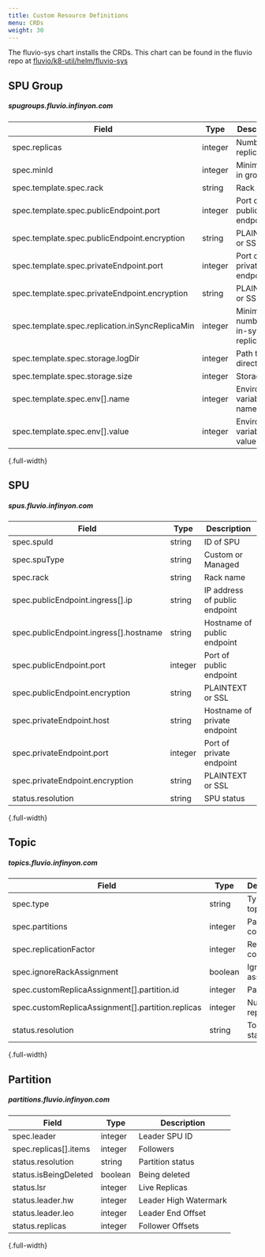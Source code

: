 ```yaml
---
title: Custom Resource Definitions
menu: CRDs
weight: 30
---
```


The fluvio-sys chart installs the CRDs. This chart can be found in the fluvio repo at [fluvio/k8-util/helm/fluvio-sys](https://github.com/infinyon/fluvio/tree/master/k8-util/helm/fluvio-sys)


## SPU Group
##### spugroups.fluvio.infinyon.com

| Field | Type | Description |
|-|-|-|
| spec.replicas | integer | Number of replicas |
| spec.minId | integer | Minimum ID in group |
| spec.template.spec.rack | string | Rack name |
| spec.template.spec.publicEndpoint.port | integer | Port of public endpoint |
| spec.template.spec.publicEndpoint.encryption | string | PLAINTEXT or SSL |
| spec.template.spec.privateEndpoint.port | integer | Port of private endpoint |
| spec.template.spec.privateEndpoint.encryption | string | PLAINTEXT or SSL |
| spec.template.spec.replication.inSyncReplicaMin | integer | Minimum number of in-sync replicas |
| spec.template.spec.storage.logDir | integer | Path to data directory |
| spec.template.spec.storage.size | integer | Storage size |
| spec.template.spec.env[].name | integer | Environment variable name |
| spec.template.spec.env[].value | integer | Environment variable value |
{.full-width}

## SPU
##### spus.fluvio.infinyon.com

| Field | Type | Description |
|-|-|-|
| spec.spuId | string | ID of SPU |
| spec.spuType | string | Custom or Managed |
| spec.rack | string | Rack name |
| spec.publicEndpoint.ingress[].ip | string | IP address of public endpoint |
| spec.publicEndpoint.ingress[].hostname | string | Hostname of public endpoint |
| spec.publicEndpoint.port | integer | Port of public endpoint |
| spec.publicEndpoint.encryption | string | PLAINTEXT or SSL |
| spec.privateEndpoint.host | string | Hostname of private endpoint |
| spec.privateEndpoint.port | integer | Port of private endpoint |
| spec.privateEndpoint.encryption | string | PLAINTEXT or SSL |
| status.resolution | string | SPU status |
{.full-width}


## Topic
##### topics.fluvio.infinyon.com

| Field | Type | Description |
|-|-|-|
| spec.type | string | Type of topic |
| spec.partitions | integer | Partitions count |
| spec.replicationFactor | integer | Replication count |
| spec.ignoreRackAssignment | boolean | Ignore rack assignment |
| spec.customReplicaAssignment[].partition.id | integer | Partition ID |
| spec.customReplicaAssignment[].partition.replicas | integer | Number of replicas |
| status.resolution | string | Topic status |
{.full-width}

## Partition
##### partitions.fluvio.infinyon.com

| Field | Type | Description |
|-|-|-|
| spec.leader | integer | Leader SPU ID |
| spec.replicas[].items | integer | Followers |
| status.resolution | string | Partition status |
| status.isBeingDeleted | boolean | Being deleted |
| status.lsr | integer | Live Replicas |
| status.leader.hw | integer | Leader High Watermark |
| status.leader.leo | integer | Leader End Offset |
| status.replicas | integer | Follower Offsets |
{.full-width}
